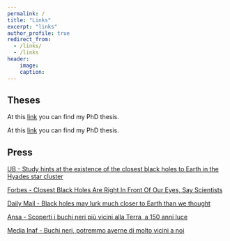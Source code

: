 ```yaml
---
permalink: /
title: "Links"
excerpt: "links"
author_profile: true
redirect_from: 
  - /links/
  - /links
header:
    image: 
    caption: 
---
```



Theses
---

At this [link](/files/PhD_Thesis.pdf) you can find my PhD thesis.

At this [link](/files/Master_Thesis.pdf) you can find my PhD thesis.


Press
---

[UB - Study hints at the existence of the closest black holes to Earth in the Hyades star cluster](https://web.ub.edu/en/web/actualitat/w/study-hints-at-the-existence-of-the-closest-black-holes-to-earth-in-the-hyades-star-cluster)

[Forbes - Closest Black Holes Are Right In Front Of Our Eyes, Say Scientists](https://www.forbes.com/sites/jamiecartereurope/2023/09/13/closest-black-holes-are-right-in-front-of-our-eyes-say-scientists/?sh=71dc4213588f)

[Daily Mail - Black holes may lurk much closer to Earth than we thought](https://www.dailymail.co.uk/sciencetech/article-12504703/Black-holes-lurk-closer-Earth-thought-Astronomer-claims-two-three-voids-hiding-just-150-light-years-away.html)

[Ansa - Scoperti i buchi neri più vicini alla Terra, a 150 anni luce](https://www.ansa.it/canale_scienza/notizie/spazio_astronomia/2023/09/14/scoperti-i-buchi-neri-piu-vicini-alla-terra-a-150-anni-luce_6d4206e1-5ef0-4003-9ede-6c4e33eb5cff.html)

[Media Inaf - Buchi neri, potremmo averne di molto vicini a noi](https://www.media.inaf.it/2023/09/11/buchi-neri-iadi/)